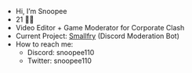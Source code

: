 - Hi, I’m Snoopee
- 21 🏳️‍🌈
- Video Editor + Game Moderator for Corporate Clash
- Current Project: [Smallfry](https://github.com/snoopee110/smallfry) (Discord Moderation Bot)
- How to reach me:
  - Discord: snoopee110
  - Twitter: snoopee110

<!---
Snoopee110/Snoopee110 is a ✨ special ✨ repository because its `README.md` (this file) appears on your GitHub profile.
You can click the Preview link to take a look at your changes.
--->
